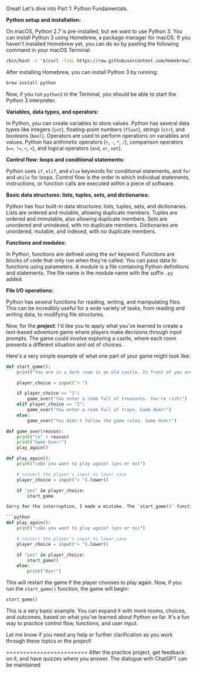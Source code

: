 Great! Let's dive into Part 1: Python Fundamentals.

**Python setup and installation:**

On macOS, Python 2.7 is pre-installed, but we want to use Python 3. You can install Python 3 using Homebrew, a package manager for macOS. If you haven't installed Homebrew yet, you can do so by pasting the following command in your macOS Terminal:

```bash
/bin/bash -c "$(curl -fsSL https://raw.githubusercontent.com/Homebrew/install/HEAD/install.sh)"
```

After installing Homebrew, you can install Python 3 by running:

```bash
brew install python
```

Now, if you run `python3` in the Terminal, you should be able to start the Python 3 interpreter.

**Variables, data types, and operators:**

In Python, you can create variables to store values. Python has several data types like integers (`int`), floating-point numbers (`float`), strings (`str`), and booleans (`bool`). Operators are used to perform operations on variables and values. Python has arithmetic operators (`+`, `-`, `*`, `/`), comparison operators (`==`, `!=`, `>`, `<`), and logical operators (`and`, `or`, `not`).

**Control flow: loops and conditional statements:**

Python uses `if`, `elif`, and `else` keywords for conditional statements, and `for` and `while` for loops. Control flow is the order in which individual statements, instructions, or function calls are executed within a piece of software.

**Basic data structures: lists, tuples, sets, and dictionaries:**

Python has four built-in data structures: lists, tuples, sets, and dictionaries. Lists are ordered and mutable, allowing duplicate members. Tuples are ordered and immutable, also allowing duplicate members. Sets are unordered and unindexed, with no duplicate members. Dictionaries are unordered, mutable, and indexed, with no duplicate members.

**Functions and modules:**

In Python, functions are defined using the `def` keyword. Functions are blocks of code that only run when they're called. You can pass data to functions using parameters. A module is a file containing Python definitions and statements. The file name is the module name with the suffix `.py` added.

**File I/O operations:**

Python has several functions for reading, writing, and manipulating files. This can be incredibly useful for a wide variety of tasks, from reading and writing data, to modifying file structures.

Now, for the **project**: I'd like you to apply what you've learned to create a text-based adventure game where players make decisions through input prompts. The game could involve exploring a castle, where each room presents a different situation and set of choices.

Here's a very simple example of what one part of your game might look like:




```python
def start_game():
    print("You are in a dark room in an old castle. In front of you are two doors. Choose one (1 or 2):")

    player_choice = input("> ")

    if player_choice == "1":
        game_over("You enter a room full of treasures. You're rich!")
    elif player_choice == "2":
        game_over("You enter a room full of traps. Game Over!")
    else:
        game_over("You didn't follow the game rules. Game Over!")

def game_over(reason):
    print("\n" + reason)
    print("Game Over!")
    play_again()

def play_again():
    print("\nDo you want to play again? (yes or no)")

    # convert the player's input to lower_case
    player_choice = input("> ").lower()

    if "yes" in player_choice:
        start_game

Sorry for the interruption, I made a mistake. The `start_game()` function should be called at the end of the `play_again()` function:

```python
def play_again():
    print("\nDo you want to play again? (yes or no)")

    # convert the player's input to lower_case
    player_choice = input("> ").lower()

    if "yes" in player_choice:
        start_game()
    else:
        print("Bye!")
```

This will restart the game if the player chooses to play again. Now, if you run the `start_game()` function, the game will begin:

```python
start_game()
```

This is a very basic example. You can expand it with more rooms, choices, and outcomes, based on what you've learned about Python so far. It's a fun way to practice control flow, functions, and user input. 

Let me know if you need any help or further clarification as you work through these topics or the project!


========================
After the practice project, get feedback on it, and have quizzes where you answer.
The dialogue with ChatGPT can be maintained
